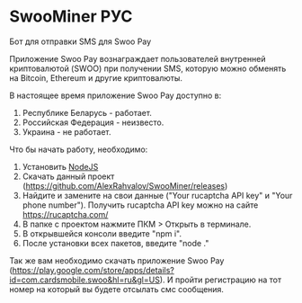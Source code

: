 # SwooMiner РУС
Бот для отправки SMS для Swoo Pay

Приложение Swoo Pay вознаграждает пользователей внутренней криптовалютой (SWOO) при получении SMS, которую можно обменять на Bitcoin, Ethereum и другие криптовалюты.

В настоящее время приложение Swoo Pay доступно в:

1. Республике Беларусь - работает.
2. Российская Федерация - неизвесто.
3. Украина - не работает.


Что бы начать работу, необходимо:
1. Установить [NodeJS](https://nodejs.org/en)
2. Скачать данный проект (https://github.com/AlexRahvalov/SwooMiner/releases)
4. Найдите и замените на свои данные ("Your rucaptcha API key" и "Your phone number"). Получить rucaptcha API key можно на сайте https://rucaptcha.com/
5. В папке с проектом нажмите ПКМ > Открыть в терминале.
6. В открывшейся консоли введите "npm i".
7. После установки всех пакетов, введите "node ."

Так же вам необходимо скачать приложение Swoo Pay (https://play.google.com/store/apps/details?id=com.cardsmobile.swoo&hl=ru&gl=US).
И пройти регистрацию на тот номер на который вы будете отсылать смс сообщения.
